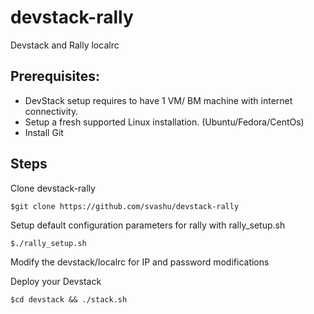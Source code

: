 devstack-rally
==============
Devstack and Rally localrc

Prerequisites:
--------------
- DevStack setup requires to have 1 VM/ BM machine with internet connectivity.
- Setup a fresh supported Linux installation. (Ubuntu/Fedora/CentOs)
- Install Git

Steps
-----
Clone devstack-rally
```
$git clone https://github.com/svashu/devstack-rally
```
Setup default configuration parameters for rally with rally_setup.sh
```
$./rally_setup.sh
```
Modify the devstack/localrc for IP and password modifications

Deploy your Devstack

```
$cd devstack && ./stack.sh
```
